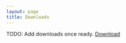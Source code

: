 ```yaml
---
layout: page
title: Downloads
---
```


TODO: Add downloads once ready.
[Download](./archive/downloadTest.zip)
